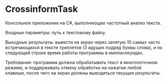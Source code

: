 # CrossinformTask
Консольное приложение на C#, выполняющее частотный анализ текста.

Входные параметры: путь к текстовому файлу.

Выходные результаты: вывести на экран через запятую 10 самых часто встречающихся в тексте триплетов (3 идущих подряд буквы слова), и на следующей строке время работы программы в миллисекундах.

Требования: программа должна обрабатывать текст в многопоточном режиме, и поддерживать отмену обработки на нажатие любой клавиши, после чего на экран должны выводиться текущие результаты.
